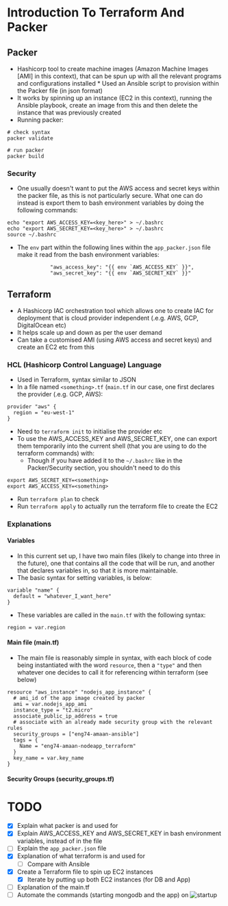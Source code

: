 # Introduction To Terraform And Packer

## Packer

* Hashicorp tool to create machine images (Amazon Machine Images [AMI] in this context), that can be spun up with all the relevant programs and configurations installed
		* Used an Ansible script to provision within the Packer file (in json format)
* It works by spinning up an instance (EC2 in this context), running the Ansible playbook, create an image from this and then delete the instance that was previously created
* Running packer:
```
# check syntax
packer validate

# run packer
packer build
```
### Security

* One usually doesn't want to put the AWS access and secret keys within the packer file, as this is not particularly secure. What one can do instead is export them to bash environment variables by doing the following commands:
```
echo "export AWS_ACCESS_KEY=<key_here>" > ~/.bashrc
echo "export AWS_SECRET_KEY=<key_here>" > ~/.bashrc
source ~/.bashrc
```
* The `env` part within the following lines within the `app_packer.json` file make it read from the bash environment variables:
```
		      "aws_access_key": "{{ env `AWS_ACCESS_KEY` }}",
		      "aws_secret_key": "{{ env `AWS_SECRET_KEY` }}"
```

## Terraform

* A Hashicorp IAC orchestration tool which allows one to create IAC for deployment that is cloud provider independent (.e.g. AWS, GCP, DigitalOcean etc)
* It helps scale up and down as per the user demand
* Can take a customised AMI (using AWS access and secret keys) and create an EC2 etc from this

### HCL (Hashicorp Control Language) Language

* Used in Terraform, syntax similar to JSON
* In a file named `<something>.tf` (`main.tf` in our case, one first declares the provider (.e.g. GCP, AWS):
```
provider "aws" {
  region = "eu-west-1"
}
```
* Need to `terraform init` to initialise the provider etc
* To use the AWS_ACCESS_KEY and AWS_SECRET_KEY, one can export them temporarily into the current shell (that you are using to do the terraform commands) with:
	* Though if you have added it to the `~/.bashrc` like in the Packer/Security section, you shouldn't need to do this
```
export AWS_SECRET_KEY=<something>
export AWS_ACCESS_KEY=<something>
```
* Run `terraform plan` to check
* Run `terraform apply` to actually run the terraform file to create the EC2

### Explanations

#### Variables

* In this current set up, I have two main files (likely to change into three in the future), one that contains all the code that will be run, and another that declares variables in, so that it is more maintainable.
* The basic syntax for setting variables, is below:
```
variable "name" {
  default = "whatever_I_want_here"
}
```
* These variables are called in the `main.tf` with the following syntax:
```
region = var.region
```

#### Main file (main.tf)

* The main file is reasonably simple in syntax, with each block of code being instantiated with the word `resource`, then a `"type"` and then whatever one decides to call it for referencing within terraform (see below)
```
resource "aws_instance" "nodejs_app_instance" {
  # ami_id of the app image created by packer
  ami = var.nodejs_app_ami
  instance_type = "t2.micro"
  associate_public_ip_address = true
  # associate with an already made security group with the relevant rules
  security_groups = ["eng74-amaan-ansible"]
  tags = {
    Name = "eng74-amaan-nodeapp_terraform"
  }
  key_name = var.key_name
}
```

#### Security Groups (security_groups.tf)

# TODO
- [x] Explain what packer is and used for
- [x] Explain AWS_ACCESS_KEY and AWS_SECRET_KEY in bash environment variables, instead of in the file
- [ ] Explain the `app_packer.json` file
- [x] Explanation of what terraform is and used for
	- [ ] Compare with Ansible
- [x] Create a Terraform file to spin up EC2 instances
	- [x] Iterate by putting up both EC2 instances (for DB and App)
- [ ] Explanation of the main.tf
- [ ] Automate the commands (starting mongodb and the app) on ![startup](https://stackoverflow.com/questions/62514248/unable-to-execute-remote-command-with-terraform-provisioner-remote-exec#62515717)
